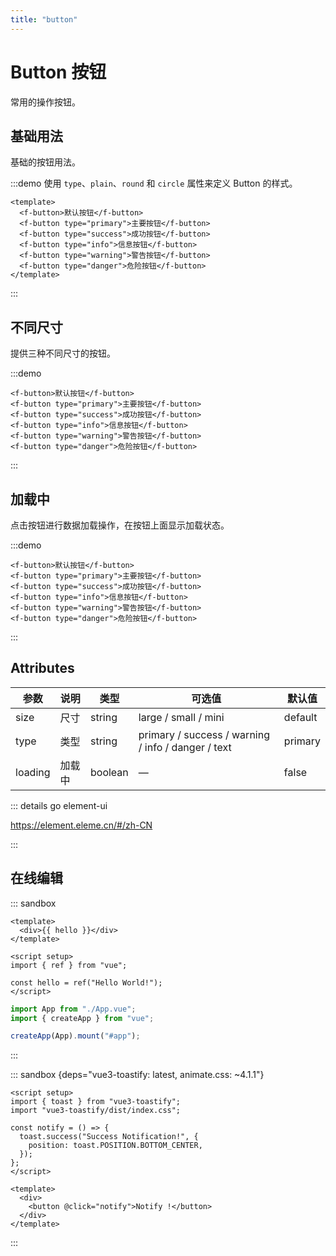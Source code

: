 ```yaml
---
title: "button"
---
```


# Button 按钮

常用的操作按钮。

## 基础用法

基础的按钮用法。

:::demo 使用 `type`、`plain`、`round` 和 `circle` 属性来定义 Button 的样式。

```vue
<template>
  <f-button>默认按钮</f-button>
  <f-button type="primary">主要按钮</f-button>
  <f-button type="success">成功按钮</f-button>
  <f-button type="info">信息按钮</f-button>
  <f-button type="warning">警告按钮</f-button>
  <f-button type="danger">危险按钮</f-button>
</template>
```

:::

## 不同尺寸

提供三种不同尺寸的按钮。

:::demo

```vue
<f-button>默认按钮</f-button>
<f-button type="primary">主要按钮</f-button>
<f-button type="success">成功按钮</f-button>
<f-button type="info">信息按钮</f-button>
<f-button type="warning">警告按钮</f-button>
<f-button type="danger">危险按钮</f-button>
```

:::

## 加载中

点击按钮进行数据加载操作，在按钮上面显示加载状态。

:::demo

```vue
<f-button>默认按钮</f-button>
<f-button type="primary">主要按钮</f-button>
<f-button type="success">成功按钮</f-button>
<f-button type="info">信息按钮</f-button>
<f-button type="warning">警告按钮</f-button>
<f-button type="danger">危险按钮</f-button>
```

:::

## Attributes

| 参数    | 说明   | 类型    | 可选值                                             | 默认值  |
| ------- | ------ | ------- | -------------------------------------------------- | ------- |
| size    | 尺寸   | string  | large / small / mini                               | default |
| type    | 类型   | string  | primary / success / warning / info / danger / text | primary |
| loading | 加载中 | boolean | —                                                  | false   |

::: details go element-ui

https://element.eleme.cn/#/zh-CN

:::

## 在线编辑

::: sandbox

```vue /src/App.vue [active]
<template>
  <div>{{ hello }}</div>
</template>

<script setup>
import { ref } from "vue";

const hello = ref("Hello World!");
</script>
```

```js /src/main.js
import App from "./App.vue";
import { createApp } from "vue";

createApp(App).mount("#app");
```

:::

::: sandbox {deps="vue3-toastify: latest, animate.css: ~4.1.1"}

```vue /src/App.vue
<script setup>
import { toast } from "vue3-toastify";
import "vue3-toastify/dist/index.css";

const notify = () => {
  toast.success("Success Notification!", {
    position: toast.POSITION.BOTTOM_CENTER,
  });
};
</script>

<template>
  <div>
    <button @click="notify">Notify !</button>
  </div>
</template>
```

:::
